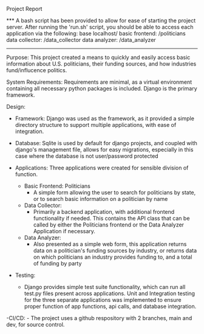 Project Report 

*** A bash script has been provided to allow for ease of starting the project server. After running the 'run.sh' script, you should be able to access each application via the following:
base localhost/
basic frontend:  /politicians
data collector: /data_collector
data analyzer:  /data_analyzer
***


Purpose: 
This project created a means to quickly and easily access basic information about U.S. politicians, their funding sources, and how industries fund/influcence politics. 

System Requirements:
Requirements are minimal, as a virtual environment containing all necessary python packages is included. Django is the primary framework.

Design:

- Framework:
    Django was used as the framework, as it provided a simple directory structure to support multiple applications, with ease of integration. 

- Database:
    Sqlite is used by default for django projects, and coupled with django's management file, allows for easy migrations, especially in this case where the database is not user/password protected 

- Applications:
    Three applications were created for sensible division of function.
    - Basic Frontend: Politicians 
        - A simple form allowing the user to search for politicians by state, or to search basic information on a politician by name 
    - Data Collector:
        - Primarily a backend application, with additional frontend functionality if needed. This contains the API class that can be called by either the Politicians frontend or the Data Analyzer Application if necessary. 
    - Data Analyzer:
        - Also presented as a simple web form, this application returns data on a politician's funding sources by industry, or returns data on which politicians an industry provides funding to, and a total of funding by party

- Testing:
    - Django provides simple test suite functionality, which can run all test.py files present across applications. Unit and Integration testing for the three separate applications was implemented to ensure proper function of app functions, api calls, and database integration. 

-CI/CD:
    - The project uses a github respository with 2 branches, main and dev, for source control. 
